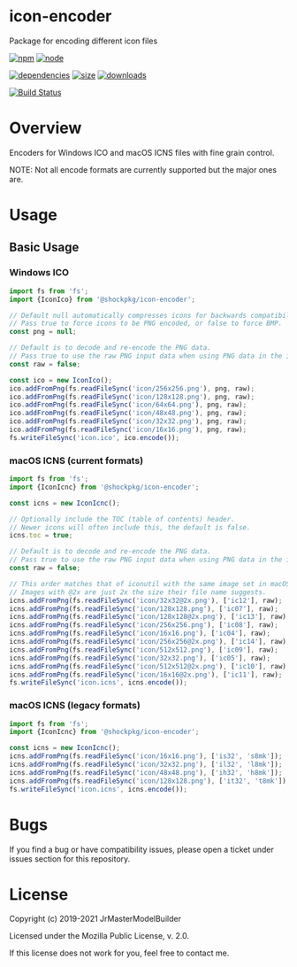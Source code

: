 # icon-encoder

Package for encoding different icon files

[![npm](https://img.shields.io/npm/v/@shockpkg/icon-encoder.svg)](https://npmjs.com/package/@shockpkg/icon-encoder)
[![node](https://img.shields.io/node/v/@shockpkg/icon-encoder.svg)](https://nodejs.org)

[![dependencies](https://img.shields.io/david/shockpkg/icon-encoder.svg)](https://david-dm.org/shockpkg/icon-encoder)
[![size](https://packagephobia.now.sh/badge?p=@shockpkg/icon-encoder)](https://packagephobia.now.sh/result?p=@shockpkg/icon-encoder)
[![downloads](https://img.shields.io/npm/dm/@shockpkg/icon-encoder.svg)](https://npmcharts.com/compare/@shockpkg/icon-encoder?minimal=true)

[![Build Status](https://github.com/shockpkg/icon-encoder/workflows/main/badge.svg?branch=master)](https://github.com/shockpkg/icon-encoder/actions?query=workflow%3Amain+branch%3Amaster)


# Overview

Encoders for Windows ICO and macOS ICNS files with fine grain control.

NOTE: Not all encode formats are currently supported but the major ones are.


# Usage

## Basic Usage

### Windows ICO

```js
import fs from 'fs';
import {IconIco} from '@shockpkg/icon-encoder';

// Default null automatically compresses icons for backwards compatibility.
// Pass true to force icons to be PNG encoded, or false to force BMP.
const png = null;

// Default is to decode and re-encode the PNG data.
// Pass true to use the raw PNG input data when using PNG data in the icon.
const raw = false;

const ico = new IconIco();
ico.addFromPng(fs.readFileSync('icon/256x256.png'), png, raw);
ico.addFromPng(fs.readFileSync('icon/128x128.png'), png, raw);
ico.addFromPng(fs.readFileSync('icon/64x64.png'), png, raw);
ico.addFromPng(fs.readFileSync('icon/48x48.png'), png, raw);
ico.addFromPng(fs.readFileSync('icon/32x32.png'), png, raw);
ico.addFromPng(fs.readFileSync('icon/16x16.png'), png, raw);
fs.writeFileSync('icon.ico', ico.encode());
```

### macOS ICNS (current formats)

```js
import fs from 'fs';
import {IconIcnc} from '@shockpkg/icon-encoder';

const icns = new IconIcnc();

// Optionally include the TOC (table of contents) header.
// Newer icons will often include this, the default is false.
icns.toc = true;

// Default is to decode and re-encode the PNG data.
// Pass true to use the raw PNG input data when using PNG data in the icon.
const raw = false;

// This order matches that of iconutil with the same image set in macOS 10.14.
// Images with @2x are just 2x the size their file name suggests.
icns.addFromPng(fs.readFileSync('icon/32x32@2x.png'), ['ic12'], raw);
icns.addFromPng(fs.readFileSync('icon/128x128.png'), ['ic07'], raw);
icns.addFromPng(fs.readFileSync('icon/128x128@2x.png'), ['ic13'], raw);
icns.addFromPng(fs.readFileSync('icon/256x256.png'), ['ic08'], raw);
icns.addFromPng(fs.readFileSync('icon/16x16.png'), ['ic04'], raw);
icns.addFromPng(fs.readFileSync('icon/256x256@2x.png'), ['ic14'], raw);
icns.addFromPng(fs.readFileSync('icon/512x512.png'), ['ic09'], raw);
icns.addFromPng(fs.readFileSync('icon/32x32.png'), ['ic05'], raw);
icns.addFromPng(fs.readFileSync('icon/512x512@2x.png'), ['ic10'], raw);
icns.addFromPng(fs.readFileSync('icon/16x16@2x.png'), ['ic11'], raw);
fs.writeFileSync('icon.icns', icns.encode());
```

### macOS ICNS (legacy formats)

```js
import fs from 'fs';
import {IconIcnc} from '@shockpkg/icon-encoder';

const icns = new IconIcnc();
icns.addFromPng(fs.readFileSync('icon/16x16.png'), ['is32', 's8mk']);
icns.addFromPng(fs.readFileSync('icon/32x32.png'), ['il32', 'l8mk']);
icns.addFromPng(fs.readFileSync('icon/48x48.png'), ['ih32', 'h8mk']);
icns.addFromPng(fs.readFileSync('icon/128x128.png'), ['it32', 't8mk']);
fs.writeFileSync('icon.icns', icns.encode());
```


# Bugs

If you find a bug or have compatibility issues, please open a ticket under issues section for this repository.


# License

Copyright (c) 2019-2021 JrMasterModelBuilder

Licensed under the Mozilla Public License, v. 2.0.

If this license does not work for you, feel free to contact me.
